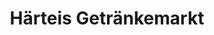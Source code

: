 ---
title: "Härteis Getränkemarkt"
url: /neumarkt-in-der-oberpfalz/haerteis-getraenkemarkt/
shop: Getränke
---